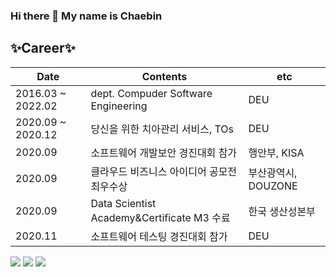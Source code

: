 ### Hi there 👋 My name is **Chaebin** 

## ✨Career✨
| Date | Contents | etc |
| ---  | --- | --- |
| 2016.03 ~ 2022.02 | dept. Compuder Software Engineering | DEU |
| 2020.09 ~ 2020.12 | 당신을 위한 치아관리 서비스, TOs | DEU |
| 2020.09 | 소프트웨어 개발보안 경진대회 참가 | 행안부, KISA |
| 2020.09 | 클라우드 비즈니스 아이디어 공모전 최우수상 | 부산광역시, DOUZONE |
| 2020.09 | Data Scientist Academy&Certificate M3 수료 | 한국 생산성본부 |
| 2020.11 | 소프트웨어 테스팅 경진대회 참가 | DEU |


<img src="https://img.shields.io/badge/Python-3766AB?style=flat-square&logo=Python&logoColor=white"/></a>
<img src="https://img.shields.io/badge/Java-CC0000?style=flat-square&logo=JAVA&logoColor=white"/></a>
<img src="https://img.shields.io/badge/Kotlin-A4C639?style=flat-square&logo=Kotlin&logoColor=white"/></a>
